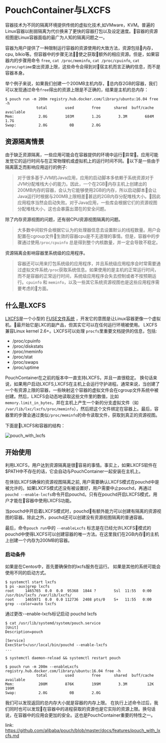 # PouchContainer与LXCFS

容器技术为不同的隔离环境提供传统的虚拟化技术,如VMware，KVM。普遍的Linux容器以削弱隔离为代价换来了更快的容器打包以及设定速度。容器的资源视图是Linux容器面临的最广为人知的隔离问题之一。

容器为用户提供了一种限制运行容器的资源使用的大致方法，资源包括内存，cpu, blkio等。但容器中的步骤无法使之获取额外的相应资源。但是，如果容器内的步骤用命令 `free`, `cat /proc/meminfo`, `cat /proc/cpuinfo`, `cat /proc/uptime`查出资源上限，这些命令会得到对宿主机而言正确的信息，而不是容器本身。

举个例子来说，如果我们创建一个200MB主机内存，总内存2GB的容器，我们可以发现通过命令`free`得出的资源上限是不正确的，结果是主机的总内存：

``` shell
$ pouch run -m 200m registry.hub.docker.com/library/ubuntu:16.04 free -h
              total        used        free      shared  buff/cache   available
Mem:           2.0G        103M        1.2G        3.3M        684M        1.7G
Swap:          2.0G          0B        2.0G
```

## 资源隔离情景

由于缺乏资源隔离，一些应用可能会在容器提供的环境中运行异常。应用可能发觉它的运行时间与在正常物理机或虚拟机上的运行时间不同。以下是一些由于隔离匮乏而影响应用运行的例子:

> 对于很多基于JVM的Java应用，应用的启动脚本多依赖于系统资源对于JVM分配堆栈大小的能力。因此，一个在2GB内存主机上创建出的200MB内存的容器，会认为它能够使用2GB的内存，所以启动脚本会让Java运行时根据与200MB上限相差甚远的2GB内存分配堆栈大小。因此应用程序当然会启动失败。对于Java应用，一些库会根据它们的资源视图分配堆栈大小，这也会暴露出潜在的安全问题。

除了内存资源视图的问题，还有弱CPU资源视图隔离的问题。

> 大多数中间软件会根据它认为的处理器信息去设置默认的线程数量。用户会配置在cgroup文件生效的容器cpu是不无道理的事情。但是，容器中的步骤通过使用`/proc/cpuinfo` 总是得到整个内核数量，并一定会导致不稳定。

资源隔离会影响容器里系统级的应用程序。

> 容器还可以用来打包系统级的应用程序，并且系统级应用程序会时常需要通过虚拟文件系统`/proc`获取系统信息。如果使用的是主机的正常运行时间，而不是容器的正常运行时间，系统级应用程序会失去控制或者不按预期运行。`cpuinfo` 和 `meminfo`，以及一些其它系统资源视图也是这些应用程序需要考虑的方面。

## 什么是LXCFS

[LXCFS](https://github.com/lxc/lxcfs)是一个小型的 [FUSE文件系统](https://en.wikipedia.org/wiki/Filesystem_in_Userspace) ，开发它的意图是让Linux容器更像一个虚拟机。最开始它是LXC的副产品，但其实它可以在任何运行环境被使用。 LXCFS 兼容Linux kernel 2.6+。LXCFS可以处理 `procfs`里重要文档提供的信息，包括:

* /proc/cpuinfo
* /proc/diskstats
* /proc/meminfo
* /proc/stat
* /proc/swaps
* /proc/uptime

PouchContainer在之前的版本中一直支持LXCFS，并且一直很稳定。 换句话来说，如果用户启动LXCFS,LXCFS在主机上会运行守护进程。通常来说，当创建了一个有资源上限的容器，一些映射这个容器的虚拟文件会在cgroup文件系统中被创建。然后，LXCFS会动态地读取这些文件里的数值，比如`memory.limit_in_bytes`，并在主机上产生一个新的分支虚拟文件（如 `/var/lib/lxc/lxcfs/proc/meminfo`），然后把这个文件绑定在容器上。最后，容器里的步骤会通过类似`/proc/meminfo`的命令读取文件，获取到真正的资源视图。 

下面是LXCFS和容器的结构：

![pouch_with_lxcfs](../static_files/pouch_with_lxcfs.png)

## 开始使用

利用LXCFS，用户达到资源隔离是很容易的事情。事实上，如果LXCFS软件在$PATH中不存在的话，它会自动与PouchContainer一起安装在主机上。

在体验LXCFS确保的资源视图隔离之前, 用户需要确认LXCFS模式在pouchd中是被允许的。如果LXCFS模式还没有被设置好，用户需要中止pouchd，再通过 `pouchd --enable-lxcfs`命令开启pouchd。只有在pouchd开启LXCFS模式，用户才能在容器中使用LXCFS功能。

当pouchd中开启着LXCFS模式时，pouchd有额外能力可以创建有隔离的资源视图的容器。除此之外，pouchd还可以创建没有资源视图隔离的普通容器。

最后，命令`pouch run`中的 `--enableLxcfs` 标志是在已经允许LXCFS模式的pouchd中使得LXCFS可以创建容器的唯一方法。在这里我们在2GB内存的主机上创建一个内存为200MB的容器。

### 启动条件

如果是在Centos中，首先要确保你的lxcfs服务在运行。 如果是其他的系统可能会使用不同的启动方式。


```
$ systemctl start lxcfs
$ ps -aux|grep lxcfs
root     1465765  0.0  0.0  95368  1844 ?        Ssl  11:55   0:00 /usr/bin/lxcfs /var/lib/lxcfs/
root     1465971  0.0  0.0 112736  2408 pts/0    S+   11:55   0:00 grep --color=auto lxcfs
```

通过更改--enable-lxcfs标记启动 pouchd lxcfs

```
$ cat /usr/lib/systemd/system/pouch.service
[Unit]
Description=pouch

[Service]
ExecStart=/usr/local/bin/pouchd --enable-lxcfs
...

$ systemctl daemon-reload && systemctl restart pouch
```

``` shell
$ pouch run -m 200m --enableLxcfs registry.hub.docker.com/library/ubuntu:16.04 free -h
              total        used        free      shared  buff/cache   available
Mem:           200M        876K        199M        3.3M         12K        199M
Swap:          2.0G          0B        2.0G
```

我们可以发现返回的总内存大小就是容器的内存上限。
在执行上述命令过后，我们同时也可以发现在容器中的进程获取的资源也是它实际的资源上限。换句话说，在容器中的应用会更加的安全。这也是PouchContainer重要的特性之一。

link: https://github.com/alibaba/pouch/blob/master/docs/features/pouch_with_lxcfs.md
